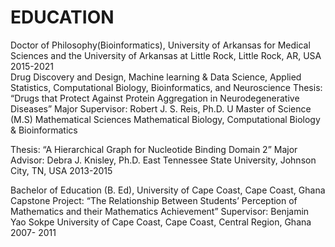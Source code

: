 # EDUCATION
 Doctor of Philosophy(Bioinformatics), University of Arkansas for Medical Sciences and the University of Arkansas at Little Rock, Little Rock, AR, USA	2015-2021	
 Drug Discovery and Design, Machine learning & Data Science, Applied Statistics, Computational Biology, Bioinformatics, and Neuroscience
    Thesis: “Drugs that Protect Against Protein Aggregation in Neurodegenerative Diseases”
          Major Supervisor: Robert J. S. Reis, Ph.D.
U
Master of Science (M.S)	Mathematical Sciences	Mathematical Biology, Computational Biology & Bioinformatics

Thesis: “A Hierarchical Graph for Nucleotide Binding Domain 2”
Major Advisor: Debra J. Knisley, Ph.D.	East Tennessee State University, Johnson City, TN, USA	2013-2015

Bachelor of Education (B. Ed), University of Cape Coast, Cape Coast, Ghana	
Capstone Project: “The Relationship Between Students’ Perception of Mathematics and their Mathematics Achievement”
Supervisor: Benjamin Yao Sokpe	University of Cape Coast, Cape Coast, Central Region, Ghana	2007- 2011

